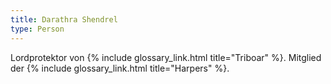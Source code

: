 ```yaml
---
title: Darathra Shendrel
type: Person
---
```


Lordprotektor von {% include glossary_link.html title="Triboar" %}. Mitglied der {% include
glossary_link.html title="Harpers" %}.
